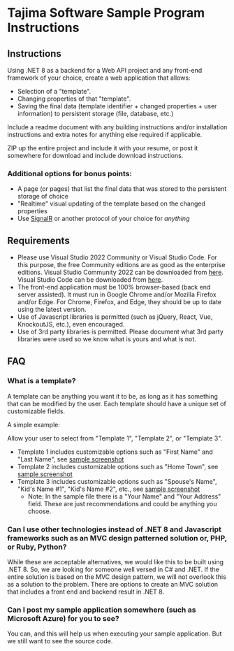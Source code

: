 # Tajima Software Sample Program Instructions

## Instructions

Using .NET 8 as a backend for a Web API project and any front-end framework of your choice, create a web application that allows:

* Selection of a "template".
* Changing properties of that "template".
* Saving the final data (template identifier + changed properties + user information) to persistent storage (file, database, etc.)

Include a readme document with any building instructions and/or installation instructions and extra notes for anything else required if applicable.

ZIP up the entire project and include it with your resume, or post it somewhere for download and include download instructions.

### Additional options for bonus points:

* A page (or pages) that list the final data that was stored to the persistent storage of choice
* "Realtime" visual updating of the template based on the changed properties
* Use [SignalR](https://dotnet.microsoft.com/en-us/apps/aspnet/signalr) or another protocol of your choice for *anything*

## Requirements

* Please use Visual Studio 2022 Community or Visual Studio Code. For this purpose, the free Community editions are as good as the enterprise editions. Visual Studio Community 2022 can be downloaded from [here](https://visualstudio.microsoft.com/vs/community/). Visual Studio Code can be downloaded from [here](https://code.visualstudio.com/Download).
* The front-end application must be 100% browser-based (back end server assisted). It must run in Google Chrome and/or Mozilla Firefox and/or Edge. For Chrome, Firefox, and Edge, they should be up to date using the latest version.
* Use of Javascript libraries is permitted (such as jQuery, React, Vue, KnockoutJS, etc.), even encouraged.
* Use of 3rd party libraries is permitted. Please document what 3rd party libraries were used so we know what is yours and what is not.

## FAQ

### What is a template?

A template can be anything you want it to be, as long as it has something that can be modified by the user. Each template should have a unique set of customizable fields.

A simple example:

Allow your user to select from "Template 1", "Template 2", or "Template 3".

* Template 1 includes customizable options such as "First Name" and "Last Name", see [sample screenshot](https://github.com/pulsemicro/mvc-sample-1-instructions/raw/master/Sample1-Template1.PNG)
* Template 2 includes customizable options such as "Home Town", see [sample screenshot](https://github.com/pulsemicro/mvc-sample-1-instructions/raw/master/Sample1-Template2.PNG)
* Template 3 includes customizable options such as "Spouse's Name", "Kid's Name #1", "Kid's Name #2", etc., see [sample screenshot](https://github.com/pulsemicro/mvc-sample-1-instructions/raw/master/Sample1-Template3.PNG)
  * Note: In the sample file there is a "Your Name" and "Your Address" field. These are just recommendations and could be anything you choose.

### Can I use other technologies instead of .NET 8 and Javascript frameworks such as an MVC design patterned solution or, PHP, or Ruby, Python?

While these are acceptable alternatives, we would like this to be built using .NET 8. So, we are looking for someone well versed in C# and .NET. If the entire solution is based on the MVC design pattern, we will not overlook this as a solution to the problem. There are options to create an MVC solution that includes a front end and backend result in .NET 8.

### Can I post my sample application somewhere (such as Microsoft Azure) for you to see?

You can, and this will help us when executing your sample application. But we still want to see the source code.

